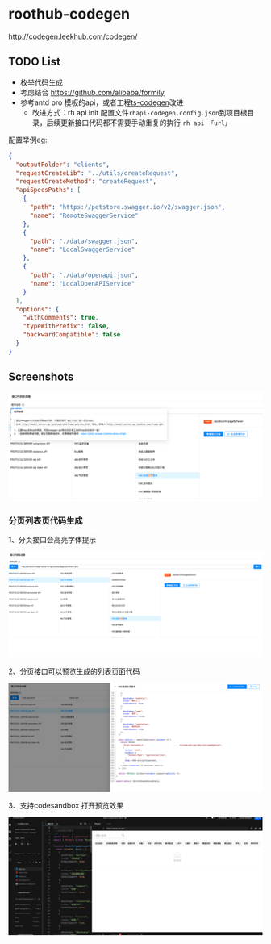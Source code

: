 # roothub-codegen

http://codegen.leekhub.com/codegen/


## TODO List

- 枚举代码生成
- 考虑结合 https://github.com/alibaba/formily 
- 参考antd pro 模板的api，或者工程[ts-codegen](https://github.com/reeli/ts-codegen)改进
  - 改进方式：rh api init 配置文件`rhapi-codegen.config.json`到项目根目录，后续更新接口代码都不需要手动重复的执行 `rh api 「url」`

配置举例eg:

```json
{
  "outputFolder": "clients",
  "requestCreateLib": "../utils/createRequest",
  "requestCreateMethod": "createRequest",
  "apiSpecsPaths": [
    {
      "path": "https://petstore.swagger.io/v2/swagger.json",
      "name": "RemoteSwaggerService"
    },
    {
      "path": "./data/swagger.json",
      "name": "LocalSwaggerService"
    },
    {
      "path": "./data/openapi.json",
      "name": "LocalOpenAPIService"
    }
  ],
  "options": {
    "withComments": true,
    "typeWithPrefix": false,
    "backwardCompatible": false
  }
}
```


## Screenshots

![](./screenshots/image3.png)
### 分页列表页代码生成

1、分页接口会高亮字体提示

![](./screenshots/image1.png)

2、分页接口可以预览生成的列表页面代码

![](./screenshots/image2.png)

3、支持codesandbox 打开预览效果

![](./screenshots/image4.png)

